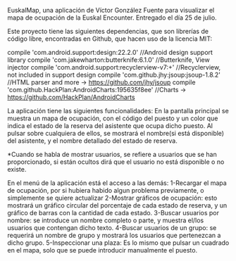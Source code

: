EuskalMap, una aplicación de Víctor González Fuente para visualizar el mapa de ocupación de la Euskal Encounter. Entregado el día 25 de julio.

Este proyecto tiene las siguientes dependencias, que son librerías de código libre, encontradas en Github, que hacen uso de la licencia MIT:

compile 'com.android.support:design:22.2.0'         //Android design support library
compile 'com.jakewharton:butterknife:6.1.0'         //Butterknife, View injector
compile 'com.android.support:recyclerview-v7:+'     //Recyclerview, not included in support design
compile 'com.github.jhy:jsoup:jsoup-1.8.2'          //HTML parser and more -> https://github.com/jhy/jsoup
compile 'com.github.HackPlan:AndroidCharts:195635f8ee' //Charts -> https://github.com/HackPlan/AndroidCharts


La aplicación tiene las siguientes funcionalidades:
En la pantalla principal se muestra un mapa de ocupación, con el código del puesto y un color que indica el estado de la reserva del asistente que ocupa dicho puesto. Al pulsar sobre cualquiera de ellos, se mostrará el nombre(si está disponible) del asistente, y el nombre detallado del estado de reserva.

*Cuando se habla de mostrar usuarios, se refiere a usuarios que se han proporcionado, si están ocultos dirá que el usuario no está disponible o no existe.

En el menú de la aplicación está el acceso a las demás:
1-Recargar el mapa de ocupación, por si hubiera habido algun problema previamente, o simplemente se quiere actualizar
2-Mostrar gráficos de ocupación: esto mostrará un gráfico circular del porcentaje de cada estado de reserva, y un gráfico de barras con la cantidad de cada estado.
3-Buscar usuarios por nombre: se introduce un nombre completo o parte, y muestra el/los usuarios que contengan dicho texto.
4-Buscar usuarios de un grupo: se requerirá un nombre de grupo y mostrará los usuarios que pertenezcan a dicho grupo.
5-Inspeccionar una plaza: Es lo mismo que pulsar un cuadrado en el mapa, solo que se puede introducir manualmente el puesto.